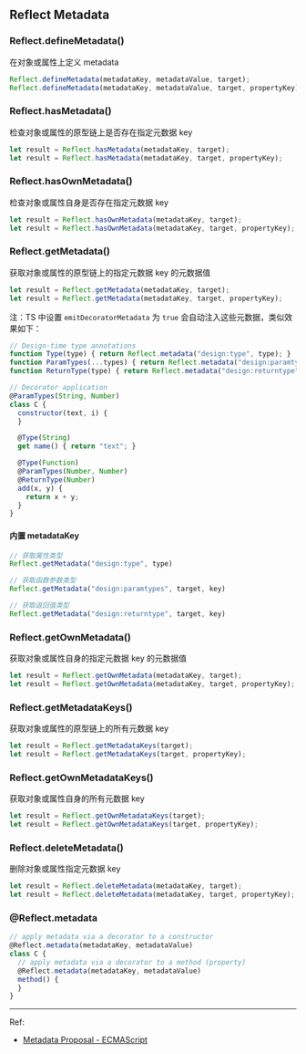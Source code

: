 ## Reflect Metadata

### Reflect.defineMetadata()
在对象或属性上定义 metadata

```js
Reflect.defineMetadata(metadataKey, metadataValue, target);
Reflect.defineMetadata(metadataKey, metadataValue, target, propertyKey);
```

### Reflect.hasMetadata()
检查对象或属性的原型链上是否存在指定元数据 key

```js
let result = Reflect.hasMetadata(metadataKey, target);
let result = Reflect.hasMetadata(metadataKey, target, propertyKey);
```

### Reflect.hasOwnMetadata()
检查对象或属性自身是否存在指定元数据 key

```js
let result = Reflect.hasOwnMetadata(metadataKey, target);
let result = Reflect.hasOwnMetadata(metadataKey, target, propertyKey);
```

### Reflect.getMetadata()
获取对象或属性的原型链上的指定元数据 key 的元数据值

```js
let result = Reflect.getMetadata(metadataKey, target);
let result = Reflect.getMetadata(metadataKey, target, propertyKey);
```

注：TS 中设置 `emitDecoratorMetadata` 为 `true` 会自动注入这些元数据，类似效果如下：

```js
// Design-time type annotations
function Type(type) { return Reflect.metadata("design:type", type); }
function ParamTypes(...types) { return Reflect.metadata("design:paramtypes", types); }
function ReturnType(type) { return Reflect.metadata("design:returntype", type); }

// Decorator application
@ParamTypes(String, Number)
class C {
  constructor(text, i) {
  }

  @Type(String)
  get name() { return "text"; }

  @Type(Function)
  @ParamTypes(Number, Number)
  @ReturnType(Number)
  add(x, y) {
    return x + y;
  }
}
```

#### 内置 metadataKey

```js
// 获取属性类型
Reflect.getMetadata("design:type", type)

// 获取函数参数类型
Reflect.getMetadata("design:paramtypes", target, key)

// 获取返回值类型
Reflect.getMetadata("design:returntype", target, key)
```

### Reflect.getOwnMetadata()
获取对象或属性自身的指定元数据 key 的元数据值

```js
let result = Reflect.getOwnMetadata(metadataKey, target);
let result = Reflect.getOwnMetadata(metadataKey, target, propertyKey);
```

### Reflect.getMetadataKeys()
获取对象或属性的原型链上的所有元数据 key

```js
let result = Reflect.getMetadataKeys(target);
let result = Reflect.getMetadataKeys(target, propertyKey);
```

### Reflect.getOwnMetadataKeys()
获取对象或属性自身的所有元数据 key

```js
let result = Reflect.getOwnMetadataKeys(target);
let result = Reflect.getOwnMetadataKeys(target, propertyKey);
```

### Reflect.deleteMetadata()
删除对象或属性指定元数据 key

```js
let result = Reflect.deleteMetadata(metadataKey, target);
let result = Reflect.deleteMetadata(metadataKey, target, propertyKey);
```

### @Reflect.metadata

```js
// apply metadata via a decorator to a constructor
@Reflect.metadata(metadataKey, metadataValue)
class C {
  // apply metadata via a decorator to a method (property)
  @Reflect.metadata(metadataKey, metadataValue)
  method() {
  }
}
```

---
Ref:
- [Metadata Proposal - ECMAScript](https://rbuckton.github.io/reflect-metadata/#introduction)
